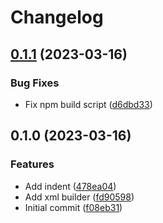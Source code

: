 # Changelog

## [0.1.1](https://github.com/shun-shobon/littlexml/compare/0.1.0...0.1.1) (2023-03-16)


### Bug Fixes

* Fix npm build script ([d6dbd33](https://github.com/shun-shobon/littlexml/commit/d6dbd33c5ed3a0cb031ff0fca8f5d6ebdf3dcca8))

## 0.1.0 (2023-03-16)


### Features

* Add indent ([478ea04](https://github.com/shun-shobon/littlexml/commit/478ea04029f8baee905f87ad5541c1dbe486bc7b))
* Add xml builder ([fd90598](https://github.com/shun-shobon/littlexml/commit/fd9059893e107f8ee931b09b9c294dc28c80a3b2))
* Initial commit ([f08eb31](https://github.com/shun-shobon/littlexml/commit/f08eb31fcdd731d763e445bcd03aca6d80ef5f77))
